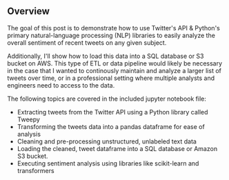 ## Overview
The goal of this post is to demonstrate how to use Twitter's API & Python's primary natural-language processing (NLP) libraries to easily analyze the overall sentiment of recent tweets on any given subject.

Additionally, I'll show how to load this data into a SQL database or S3 bucket on AWS. This type of ETL or data pipeline would likely be necessary in the case that I wanted to continously maintain and analyze a larger list of tweets over time, or in a professional setting where multiple analysts and engineers need to access to the data.

The following topics are covered in the included jupyter notebook file:

- Extracting tweets from the Twitter API using a Python library called Tweepy
- Transforming the tweets data into a pandas dataframe for ease of analysis
- Cleaning and pre-processing unstructured, unlabeled text data
- Loading the cleaned, tweet dataframe into a SQL database or Amazon S3 bucket.
- Executing sentiment analysis using libraries like scikit-learn and transformers
